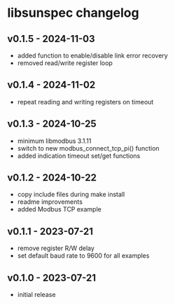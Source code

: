 # libsunspec changelog

## v0.1.5 - 2024-11-03
* added function to enable/disable link error recovery
* removed read/write register loop

## v0.1.4 - 2024-11-02
* repeat reading and writing registers on timeout

## v0.1.3 - 2024-10-25
* minimum libmodbus 3.1.11
* switch to new modbus_connect_tcp_pi() function
* added indication timeout set/get functions

## v0.1.2 - 2024-10-22
* copy include files during make install
* readme improvements
* added Modbus TCP example

## v0.1.1 - 2023-07-21
* remove register R/W delay
* set default baud rate to 9600 for all examples

## v0.1.0 - 2023-07-21
* initial release

